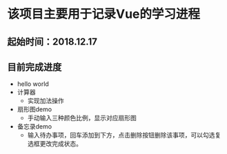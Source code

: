 该项目主要用于记录Vue的学习进程
============================
起始时间：2018.12.17
-------------------
## 目前完成进度<br>
* hello world<br>
* 计算器<br>
  * 实现加法操作<br>
* 扇形图demo<br>
  * 手动输入三种颜色比例，显示对应扇形图<br>
* 备忘录demo<br>
  * 输入待办事项，回车添加到下方，点击删除按钮删除该事项，可以勾选复选框更改完成状态。<br>
